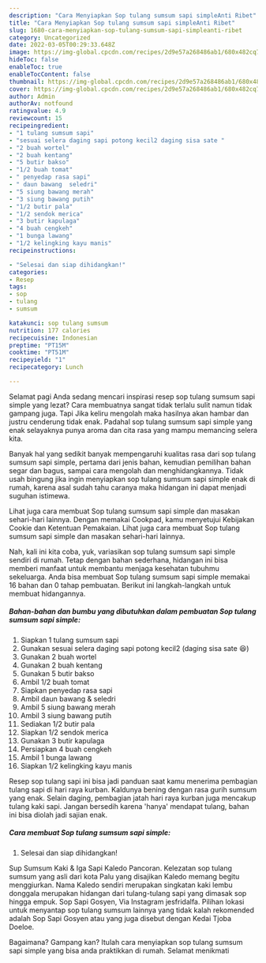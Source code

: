 ```yaml
---
description: "Cara Menyiapkan Sop tulang sumsum sapi simpleAnti Ribet"
title: "Cara Menyiapkan Sop tulang sumsum sapi simpleAnti Ribet"
slug: 1680-cara-menyiapkan-sop-tulang-sumsum-sapi-simpleanti-ribet
category: Uncategorized
date: 2022-03-05T00:29:33.648Z
image: https://img-global.cpcdn.com/recipes/2d9e57a268486ab1/680x482cq70/sop-tulang-sumsum-sapi-simple-foto-resep-utama.jpg
hideToc: false
enableToc: true
enableTocContent: false
thumbnail: https://img-global.cpcdn.com/recipes/2d9e57a268486ab1/680x482cq70/sop-tulang-sumsum-sapi-simple-foto-resep-utama.jpg
cover: https://img-global.cpcdn.com/recipes/2d9e57a268486ab1/680x482cq70/sop-tulang-sumsum-sapi-simple-foto-resep-utama.jpg
author: Admin
authorAv: notfound
ratingvalue: 4.9
reviewcount: 15
recipeingredient:
- "1 tulang sumsum sapi"
- "sesuai selera daging sapi potong kecil2 daging sisa sate "
- "2 buah wortel"
- "2 buah kentang"
- "5 butir bakso"
- "1/2 buah tomat"
- " penyedap rasa sapi"
- " daun bawang  seledri"
- "5 siung bawang merah"
- "3 siung bawang putih"
- "1/2 butir pala"
- "1/2 sendok merica"
- "3 butir kapulaga"
- "4 buah cengkeh"
- "1 bunga lawang"
- "1/2 kelingking kayu manis"
recipeinstructions:

- "Selesai dan siap dihidangkan!"
categories:
- Resep
tags:
- sop
- tulang
- sumsum

katakunci: sop tulang sumsum 
nutrition: 177 calories
recipecuisine: Indonesian
preptime: "PT15M"
cooktime: "PT51M"
recipeyield: "1"
recipecategory: Lunch

---
```



Selamat pagi Anda sedang mencari inspirasi resep sop tulang sumsum sapi simple yang lezat? Cara membuatnya sangat tidak terlalu sulit namun tidak gampang juga. Tapi Jika keliru mengolah maka hasilnya akan hambar dan justru cenderung tidak enak. Padahal sop tulang sumsum sapi simple yang enak selayaknya punya aroma dan cita rasa yang mampu memancing selera kita.


Banyak hal yang sedikit banyak mempengaruhi kualitas rasa dari sop tulang sumsum sapi simple, pertama dari jenis bahan, kemudian pemilihan bahan segar dan bagus, sampai cara mengolah dan menghidangkannya. Tidak usah bingung jika ingin menyiapkan sop tulang sumsum sapi simple enak di rumah, karena asal sudah tahu caranya maka hidangan ini dapat menjadi suguhan istimewa.

Lihat juga cara membuat Sop tulang sumsum sapi simple dan masakan sehari-hari lainnya. Dengan memakai Cookpad, kamu menyetujui Kebijakan Cookie dan Ketentuan Pemakaian. Lihat juga cara membuat Sop tulang sumsum sapi simple dan masakan sehari-hari lainnya.


Nah, kali ini kita coba, yuk, variasikan sop tulang sumsum sapi simple sendiri di rumah. Tetap dengan bahan sederhana, hidangan ini bisa memberi manfaat untuk membantu menjaga kesehatan tubuhmu sekeluarga. Anda bisa membuat Sop tulang sumsum sapi simple memakai 16 bahan dan 0 tahap pembuatan. Berikut ini langkah-langkah untuk membuat hidangannya.

<!--inarticleads1-->

##### Bahan-bahan dan bumbu yang dibutuhkan dalam pembuatan Sop tulang sumsum sapi simple:

1. Siapkan 1 tulang sumsum sapi
1. Gunakan sesuai selera daging sapi potong kecil2 (daging sisa sate 😆)
1. Gunakan 2 buah wortel
1. Gunakan 2 buah kentang
1. Gunakan 5 butir bakso
1. Ambil 1/2 buah tomat
1. Siapkan  penyedap rasa sapi
1. Ambil  daun bawang &amp; seledri
1. Ambil 5 siung bawang merah
1. Ambil 3 siung bawang putih
1. Sediakan 1/2 butir pala
1. Siapkan 1/2 sendok merica
1. Gunakan 3 butir kapulaga
1. Persiapkan 4 buah cengkeh
1. Ambil 1 bunga lawang
1. Siapkan 1/2 kelingking kayu manis


Resep sop tulang sapi ini bisa jadi panduan saat kamu menerima pembagian tulang sapi di hari raya kurban. Kaldunya bening dengan rasa gurih sumsum yang enak. Selain daging, pembagian jatah hari raya kurban juga mencakup tulang kaki sapi. Jangan bersedih karena &#39;hanya&#39; mendapat tulang, bahan ini bisa diolah jadi sajian enak. 

<!--inarticleads2-->

##### Cara membuat Sop tulang sumsum sapi simple:


1. Selesai dan siap dihidangkan!

Sup Sumsum Kaki &amp; Iga Sapi Kaledo Pancoran. Kelezatan sop tulang sumsum yang asli dari kota Palu yang disajikan Kaledo memang begitu menggiurkan. Nama Kaledo sendiri merupakan singkatan kaki lembu donggala merupakan hidangan dari tulang-tulang sapi yang dimasak sop hingga empuk. Sop Sapi Gosyen, Via Instagram jesfridalfa. Pilihan lokasi untuk menyantap sop tulang sumsum lainnya yang tidak kalah rekomended adalah Sop Sapi Gosyen atau yang juga disebut dengan Kedai Tjoba Doeloe. 

Bagaimana? Gampang kan? Itulah cara menyiapkan sop tulang sumsum sapi simple yang bisa anda praktikkan di rumah. Selamat menikmati
